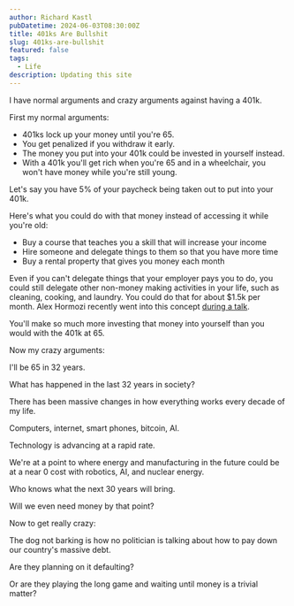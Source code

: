 ```yaml
---
author: Richard Kastl
pubDatetime: 2024-06-03T08:30:00Z
title: 401ks Are Bullshit
slug: 401ks-are-bullshit
featured: false
tags:
  - Life
description: Updating this site
---
```


I have normal arguments and crazy arguments against having a 401k. 

First my normal arguments: 

- 401ks lock up your money until you're 65. 
- You get penalized if you withdraw it early. 
- The money you put into your 401k could be invested in yourself instead. 
- With a 401k you'll get rich when you're 65 and in a wheelchair, you won't have money while you're still young. 

Let's say you have 5% of your paycheck being taken out to put into your 401k. 

Here's what you could do with that money instead of accessing it while you're old:
- Buy a course that teaches you a skill that will increase your income 
- Hire someone and delegate things to them so that you have more time 
- Buy a rental property that gives you money each month 

Even if you can't delegate things that your employer pays you to do, you could still delegate other non-money making activities in your life, such as cleaning, cooking, and laundry. You could do that for about $1.5k per month. Alex Hormozi recently went into this concept <a href="https://youtu.be/h6y0nYVZgwE?si=bNiJ7ar_eg2scw50&t=2017" target='_blank'>during a talk</a>.

You'll make so much more investing that money into yourself than you would with the 401k at 65.

Now my crazy arguments: 

I'll be 65 in 32 years. 

What has happened in the last 32 years in society? 

There has been massive changes in how everything works every decade of my life. 

Computers, internet, smart phones, bitcoin, AI. 

Technology is advancing at a rapid rate. 

We're at a point to where energy and manufacturing in the future could be at a near 0 cost with robotics, AI, and nuclear energy.

Who knows what the next 30 years will bring. 

Will we even need money by that point? 

Now to get really crazy: 

The dog not barking is how no politician is talking about how to pay down our country's massive debt. 

Are they planning on it defaulting? 

Or are they playing the long game and waiting until money is a trivial matter?